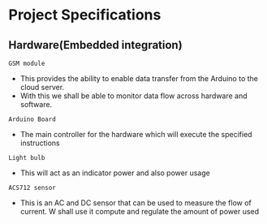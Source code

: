 # Project Specifications

## Hardware(Embedded integration)
```GSM module```
- This provides the ability to enable data transfer from the Arduino to the cloud server.
- With this we shall be able to monitor data flow across hardware and software.


```Arduino Board```
- The main controller for the hardware which will execute the specified instructions

```Light bulb``` 
- This will act as an indicator power and also power usage

```ACS712 sensor```
- This is an AC and DC sensor that can be used to measure the flow of current. W shall use it compute and regulate the amount of power used

#